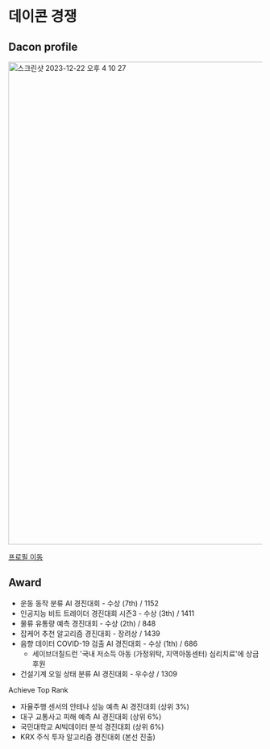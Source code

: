 # 데이콘 경쟁

## Dacon profile
<img width="958" alt="스크린샷 2023-12-22 오후 4 10 27" src="https://github.com/paulms77/Dacon/assets/69188065/95c83861-d299-4933-9f12-d2a52a1fe6ac">

[프로필 이동](https://dacon.io/myprofile/412049/home)

## Award
+ 운동 동작 분류 AI 경진대회 - 수상 (7th) / 1152
+ 인공지능 비트 트레이더 경진대회 시즌3 - 수상 (3th) / 1411
+ 물류 유통량 예측 경진대회 - 수상 (2th) / 848
+ 잡케어 추천 알고리즘 경진대회 - 장려상 / 1439
+ 음향 데이터 COVID-19 검출 AI 경진대회 - 수상 (1th) / 686
  - 세이브더칠드런 '국내 저소득 아동 (가정위탁, 지역아동센터) 심리치료'에 상금 후원
+ 건설기계 오일 상태 분류 AI 경진대회 - 우수상 / 1309

Achieve Top Rank
+ 자율주행 센서의 안테나 성능 예측 AI 경진대회 (상위 3%)
+ 대구 교통사고 피해 예측 AI 경진대회 (상위 6%)
+ 국민대학교 AI빅데이터 분석 경진대회 (상위 6%)
+ KRX 주식 투자 알고리즘 경진대회 (본선 진출)
